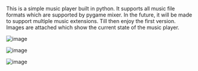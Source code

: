 This is a simple music player built in python. It supports all music file formats which are supported by pygame mixer. In the future, it will be made to support multiple music extensions. Till then enjoy the first version. 
Images are attached which show the current state of the music player.

![image](https://github.com/Lion-ofJudah/musicPlayer/assets/105066757/29ca940b-77d5-4605-aebe-f95b04766171)

![image](https://github.com/Lion-ofJudah/musicPlayer/assets/105066757/51e0d7c5-d6bf-4a33-a19c-cdb5ad670108)

![image](https://github.com/Lion-ofJudah/musicPlayer/assets/105066757/eb212a58-6c80-4b3a-961b-7a45e5848e36)
